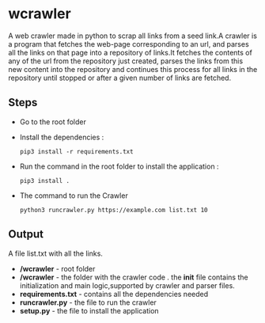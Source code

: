 # wcrawler
A web crawler made in python to scrap all links from a seed link.A crawler is a program that fetches the web-page corresponding to an url, and parses all
the links on that page into a repository of links.It fetches the contents of any of the url from
the repository just created, parses the links from this new content into the repository and
continues this process for all links in the repository until stopped or after a given number
of links are fetched.

## Steps

* Go to the root folder
* Install the dependencies :
	
    ```pip3 install -r requirements.txt ```
* Run the command in the root folder to install the application :

	```pip3 install . ```
* The command to run the Crawler

	```python3 runcrawler.py https://example.com list.txt 10```


## Output
A file list.txt with all the links.

* **/wcrawler** - root folder
* **/wcrawler** - the folder with the crawler code . the __init__ file contains the
initialization and main logic,supported by crawler and parser files.
* **requirements.txt** - contains all the dependencies needed
* **runcrawler.py** - the file to run the crawler
* **setup.py** - the file to install the application
